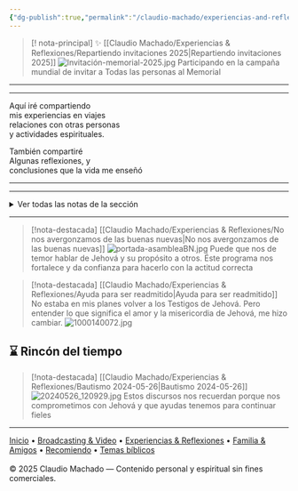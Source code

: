```yaml
---
{"dg-publish":true,"permalink":"/claudio-machado/experiencias-and-reflexiones/experiencias-and-reflexiones/","title":"Experiencias & Reflexiones","tags":["experiencia"]}
---
```


> [! nota-principal] ✨ [[Claudio Machado/Experiencias & Reflexiones/Repartiendo invitaciones 2025\|Repartiendo invitaciones 2025]] 
> ![Invitación-memorial-2025.jpg](/img/user/Claudio%20Machado/img/destacadas/Invitaci%C3%B3n-memorial-2025.jpg)
> Participando en la campaña mundial de invitar a Todas las personas al Memorial 


---
<hr>
<div class="bienvenida">
<p>Aquí iré compartiendo<br>
mis experiencias en viajes <br>
relaciones con otras personas<BR>
y actividades espirituales.</p>

<p>También  compartiré <BR>
Algunas reflexiones, y <BR>
conclusiones que la vida me enseñó</p>
</div>
<hr>

---

<details>
<summary>Ver todas las notas de la sección</summary>

- [[Claudio Machado/Experiencias & Reflexiones/29 y 30 de marzo 2025 - Fin de semana con mucha actividad Especial.\|29 y 30 de marzo 2025 - Fin de semana con mucha actividad Especial.]] 
- [[Claudio Machado/Experiencias & Reflexiones/Alemanes recorren el mundo en Motorhome\|Alemanes recorren el mundo en Motorhome]]
- [[Claudio Machado/Experiencias & Reflexiones/Ayuda para ser readmitido\|Ayuda para ser readmitido]]
- [[Claudio Machado/Experiencias & Reflexiones/Bautismo 2024-05-26\|Bautismo 2024-05-26]]
- [[Claudio Machado/Experiencias & Reflexiones/Careta del Cruze\|Careta del Cruze]] 
- [[Claudio Machado/Experiencias & Reflexiones/Centro histórico\|Centro histórico]]
- [[Claudio Machado/Experiencias & Reflexiones/Como dar honra a mi esposa\|Como dar honra a mi esposa]]
- [[Claudio Machado/Experiencias & Reflexiones/DISCURSO DE BAUTISMO Sigamos siendo “sumisos a las buenas noticias”\|DISCURSO DE BAUTISMO Sigamos siendo “sumisos a las buenas noticias”]]
- [[Claudio Machado/Experiencias & Reflexiones/Estoy dándole Honra a mi esposa\|Estoy dándole Honra a mi esposa]]
- [[Claudio Machado/Experiencias & Reflexiones/Honrar a mi matrimonio\|Honrar a mi matrimonio]]
- [[Claudio Machado/Experiencias & Reflexiones/La camioneta - Cómo nueva otra vez\|La camioneta - Cómo nueva otra vez]]
- [[Claudio Machado/Experiencias & Reflexiones/Laguna\|Laguna]]
- [[Claudio Machado/Experiencias & Reflexiones/Mi boda\|Mi boda]]
- [[Claudio Machado/Experiencias & Reflexiones/Mi primer precursorado auxiliar\|Mi primer precursorado auxiliar]]
- [[Claudio Machado/Experiencias & Reflexiones/Mi primer reunión después de mucho tiempo\|Mi primer reunión después de mucho tiempo]]}]
- [[Claudio Machado/Experiencias & Reflexiones/No fue grave, porque Dios cuidó a todos!!\|No fue grave, porque Dios cuidó a todos!!]]
- [[Claudio Machado/Experiencias & Reflexiones/No nos avergonzamos de las buenas nuevas\|No nos avergonzamos de las buenas nuevas]]
- [[Claudio Machado/Experiencias & Reflexiones/Nuestro regreso de Bombinhas\|Nuestro regreso de Bombinhas]]
- [[Claudio Machado/Experiencias & Reflexiones/Piedra do Frade\|Piedra do Frade]]
- [[Claudio Machado/Experiencias & Reflexiones/praia 4 ilhas\|praia 4 ilhas]]
- [[Claudio Machado/Experiencias & Reflexiones/Praia Bombas\|Praia Bombas]]
- [[Claudio Machado/Experiencias & Reflexiones/Praia Bombinhas\|Praia Bombinhas]]
- [[Claudio Machado/Experiencias & Reflexiones/Praia da Rosa\|Praia da Rosa]]
- [[Claudio Machado/Experiencias & Reflexiones/Praia do Farol de Santa Marta\|Praia do Farol de Santa Marta]]
- [[Claudio Machado/Experiencias & Reflexiones/Praia Garopaba\|Praia Garopaba]]
- [[Claudio Machado/Experiencias & Reflexiones/Praia Sao Lourenço\|Praia Sao Lourenço]]
- [[Claudio Machado/Experiencias & Reflexiones/Primer asignación de Patricia\|Primer asignación de Patricia]]
- [[Claudio Machado/Experiencias & Reflexiones/Reparando la camioneta\|Reparando la camioneta]]
- [[Claudio Machado/Experiencias & Reflexiones/Reunión especial visita del superintendente de zona, en Ezeiza\|Reunión especial visita del superintendente de zona, en Ezeiza]]
- [[Claudio Machado/Experiencias & Reflexiones/Unas palabras\|Unas palabras]]
- [[Claudio Machado/Experiencias & Reflexiones/Viaje en auto a Bombinhas\|Viaje en auto a Bombinhas]]

</details>

---
> [!nota-destacada] [[Claudio Machado/Experiencias & Reflexiones/No nos avergonzamos de las buenas nuevas\|No nos avergonzamos de las buenas nuevas]]
> ![portada-asambleaBN.jpg](/img/user/Personal/Im%C3%A1genes/portada-asambleaBN.jpg)
> Puede que nos de temor hablar de Jehová y su propósito a otros. Éste programa nos fortalece y da confianza para hacerlo con la actitud correcta 

> [!nota-destacada] [[Claudio Machado/Experiencias & Reflexiones/Ayuda para ser readmitido\|Ayuda para ser readmitido]]
> No estaba en mis planes volver a los Testigos de Jehová. Pero entender lo que significa el amor y la misericordia de Jehová, me hizo cambiar.
> ![1000140072.jpg](/img/user/Personal/Im%C3%A1genes/1000140072.jpg) 

## ⌛ Rincón del tiempo 

> [!nota-destacada] [[Claudio Machado/Experiencias & Reflexiones/Bautismo 2024-05-26\|Bautismo 2024-05-26]]
> ![20240526_120929.jpg](/img/user/Personal/Im%C3%A1genes/20240526_120929.jpg)
> Estos discursos nos recuerdan porque nos comprometimos con Jehová y que ayudas tenemos para continuar fieles 
---



<div class="pie-simple">
  <a href="https://mis-apuntes-psi.vercel.app/">Inicio</a> •
  <a href="https://mis-apuntes-psi.vercel.app/claudio-machado/brodcasting-and-videos/principial-brodcasting-and-video/">Broadcasting & Video</a> •
  <a href="https://mis-apuntes-psi.vercel.app/claudio-machado/experiencias-and-reflexiones/experiencias-and-reflexiones/">Experiencias & Reflexiones</a> •
  <a href="https://mis-apuntes-psi.vercel.app/claudio-machado/familia-and-amigos/familia-and-amigos/">Familia & Amigos</a> •
  <a href="https://mis-apuntes-psi.vercel.app/claudio-machado/recomiendo/recomendaciones/">Recomiendo</a> •
  <a href="https://mis-apuntes-psi.vercel.app/claudio-machado/temas-biblicos/temas-biblicos/">Temas bíblicos</a>
  <br><br>
  <span class="legal">© 2025 Claudio Machado — Contenido personal y espiritual sin fines comerciales.</span>
</div>
